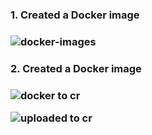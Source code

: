 <h3>1. Created a Docker image<h3>


![docker-images](https://user-images.githubusercontent.com/61941091/202373831-dcfd1143-8e66-4a9a-aa8c-5f50aae018b1.jpg)


<h3>2. Created a Docker image<h3>


![docker to cr](https://user-images.githubusercontent.com/61941091/202374234-b23157b8-96d7-4314-829e-12f82346c4a8.jpg)


![uploaded to cr](https://user-images.githubusercontent.com/61941091/202374755-f6646e71-eff0-4f9a-8144-d22352d501ef.jpg)

